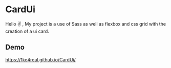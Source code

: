 # CardUi
Hello :v: , My project is a use of Sass as well as flexbox and css grid with the creation of a ui card. 

## Demo

https://1ke4real.github.io/CardUi/
